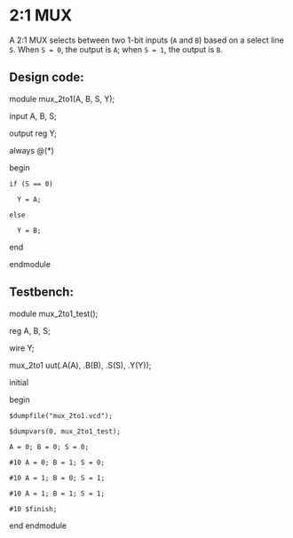 # 2:1 MUX
A 2:1 MUX selects between two 1-bit inputs (`A` and `B`) based on a select line `S`. When `S = 0`, the output is `A`; when `S = 1`, the output is `B`.

## Design code:
module mux_2to1(A, B, S, Y);

  input A, B, S;
  
  output reg Y;

  always @(*)
  
  begin
  
    if (S == 0)
    
      Y = A;
      
    else
    
      Y = B;
      
  end
  
endmodule

## Testbench:
module mux_2to1_test();

  reg A, B, S;
  
  wire Y;

  mux_2to1 uut(.A(A), .B(B), .S(S), .Y(Y));

  initial
  
  begin
  
    $dumpfile("mux_2to1.vcd");
    
    $dumpvars(0, mux_2to1_test);

    A = 0; B = 0; S = 0;
    
    #10 A = 0; B = 1; S = 0;
    
    #10 A = 1; B = 0; S = 1;
    
    #10 A = 1; B = 1; S = 1;

    #10 $finish;
  end
endmodule
